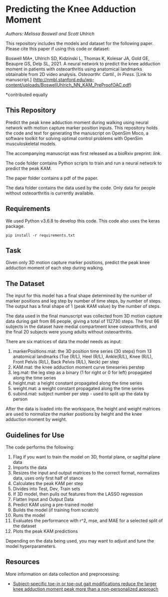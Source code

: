 # Predicting the Knee Adduction Moment
*Authors: Melissa Boswell and Scott Uhlrich*

This repository includes the models and dataset for the following paper. Please cite this paper if using this code or dataset:

Boswell MA*, Uhlrich SD, Kidzinski L, Thomas K, Kolesar JA, Gold GE, Beaupre GS, Delp SL, 2021. A neural network to predict the knee adduction  moment in patients with osteoarthritis using anatomical landmarks obtainable from 2D video analysis. _Osteoarthr. Cartil._, _In Press_. [Link to manuscript.] (http://nmbl.stanford.edu/wp-content/uploads/BoswellUhlrich_NN_KAM_PreProofOAC.pdf)

*contributed equally

## This Repository
Predict the peak knee adduction moment during walking using neural network with motion capture marker position inputs.
This repository holds the code and text for generating the manuscript on OpenSim Moco, a software toolkit for solving optimal control problems with OpenSim musculoskeletal models.

The accompanying manuscript was first released as a bioRxiv preprint: *link*.

The code folder contains Python scripts to train and run a neural network to predict the peak KAM.

The paper folder contains a pdf of the paper.

The data folder contains the data used by the code. Only data for people without osteoarthritis is currently available.

## Requirements
We used Python v3.6.8 to develop this code.  This code also uses the keras package.
```
pip install -r requirements.txt
```
## Task
Given only 3D motion capture marker positions, predict the peak knee adduction moment of each step during walking.

## The Dataset
The input for this model has a final shape determined by the number of marker positions and leg step by number of time steps, by number of steps.  The output has a final shape of 1 (peak KAM value) by the number of steps.

The data used in the final manuscript was collected from 3D motion capture data during gait from 86 people, giving a total of 112730 steps. The first 66 subjects in the dataset have medial compartment knee osteoarthritis, and the final 20 subjects were young adults without osteoarthritis. 

There are six matrices of data the model needs as input:
1. markerPositions.mat: the 3D position time series (30 steps) from 13 anatomical landmarks (Toe (R/L), Heel (R/L), Ankle(R/L), Knee (R/L), Front Pelvis (R/L), Back Pelvis (R/L), Neck) per step
2. KAM.mat: the knee adduction moment curve timeseries perstep
3. leg.mat: the leg step as a binary (1 for right or 0 for left) propagated along the time series
4. height.mat: a height constant propagated along the time series 
5. weight.mat: a weight constant propagated along the time series 
6. subind.mat: subject number per step - used to split up the data by person

After the data is loaded into the workspace, the height and weight matrices are used to normalize the marker positions by height and the knee adduction moment by weight.

## Guidelines for Use
The code performs the following:
1. Flag if you want to train the model on 3D, frontal plane, or sagittal plane data
2. Imports the data
3. Resizes the input and output matrices to the correct format, normalizes data, uses only first half of stance
4. Calculates the peak KAM per step
5. Divides into Test, Dev, Train sets
6. If 3D model, then pulls out features from the LASSO regression
7. Flatten Input and Output Data
8. Predict KAM using a pre-trained model
9. Builds the model (if training from scratch)
10. Runs the model
11. Evaluates the performance with r^2, mse, and MAE for a selected split of the dataset
12. Plots the peak KAM predictions

Depending on the data being used, you may want to adjust and tune the model hyperparameters.

## Resources
More information on data collection and preprocessing:
- [Subject-specific toe-in or toe-out gait modifications reduce the larger knee adduction moment peak more than a non-personalized approach](https://www.ncbi.nlm.nih.gov/pubmed/29174534)
